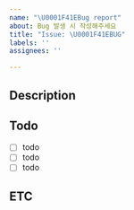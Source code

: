 ```yaml
---
name: "\U0001F41EBug report"
about: Bug 발생 시 작성해주세요
title: "Issue: \U0001F41EBUG"
labels: ''
assignees: ''

---
```


<!-- 버그에 대해 설명해주세요. -->

## Description


<!-- 설명을 작성하세요 -->

## Todo

- [ ] todo
- [ ] todo
- [ ] todo

## ETC
<!-- 기타 사항을 기술해주세요. -->
